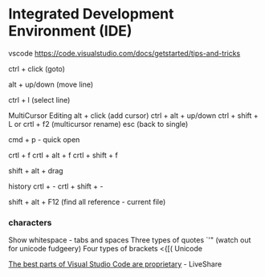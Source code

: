 Integrated Development Environment (IDE)
========================================


vscode
https://code.visualstudio.com/docs/getstarted/tips-and-tricks


ctrl + click (goto)

alt + up/down (move line)

ctrl + l (select line)

MultiCursor Editing
alt + click (add cursor)
ctrl + alt + up/down
ctrl + shift + L   or  crtl + f2 (multicursor rename)
esc (back to single)

cmd + p - quick open

crtl + f
crtl + alt + f
crtl + shift + f

shift + alt + drag

history
crtl + -
crtl + shift + -


shift + alt + F12  (find all reference - current file)



### characters

Show whitespace - tabs and spaces
Three types of quotes `'" (watch out for unicode fudgeery)
Four types of brackets <{[(
Unicode


[The best parts of Visual Studio Code are proprietary](https://underjord.io/the-best-parts-of-visual-studio-code-are-proprietary.html) - LiveShare
